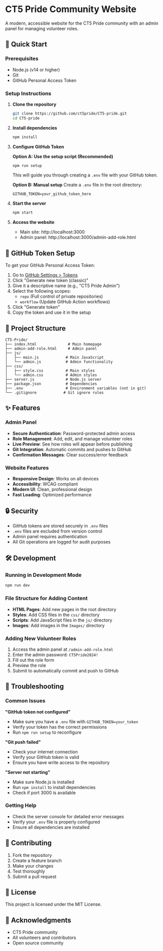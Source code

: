 # CT5 Pride Community Website

A modern, accessible website for the CT5 Pride community with an admin panel for managing volunteer roles.

## 🚀 Quick Start

### Prerequisites
- Node.js (v14 or higher)
- Git
- GitHub Personal Access Token

### Setup Instructions

1. **Clone the repository**
   ```bash
   git clone https://github.com/ct5pride/CT5-pride.git
   cd CT5-pride
   ```

2. **Install dependencies**
   ```bash
   npm install
   ```

3. **Configure GitHub Token**
   
   **Option A: Use the setup script (Recommended)**
   ```bash
   npm run setup
   ```
   This will guide you through creating a `.env` file with your GitHub token.

   **Option B: Manual setup**
   Create a `.env` file in the root directory:
   ```
   GITHUB_TOKEN=your_github_token_here
   ```

4. **Start the server**
   ```bash
   npm start
   ```

5. **Access the website**
   - Main site: http://localhost:3000
   - Admin panel: http://localhost:3000/admin-add-role.html

## 🔧 GitHub Token Setup

To get your GitHub Personal Access Token:

1. Go to [GitHub Settings > Tokens](https://github.com/settings/tokens)
2. Click "Generate new token (classic)"
3. Give it a descriptive name (e.g., "CT5 Pride Admin")
4. Select the following scopes:
   - `repo` (Full control of private repositories)
   - `workflow` (Update GitHub Action workflows)
5. Click "Generate token"
6. Copy the token and use it in the setup

## 📁 Project Structure

```
CT5-Pride/
├── index.html              # Main homepage
├── admin-add-role.html     # Admin panel
├── js/
│   ├── main.js            # Main JavaScript
│   └── admin.js           # Admin functionality
├── css/
│   ├── style.css          # Main styles
│   └── admin.css          # Admin styles
├── server.js              # Node.js server
├── package.json           # Dependencies
├── .env                   # Environment variables (not in git)
└── .gitignore            # Git ignore rules
```

## ✨ Features

### Admin Panel
- **Secure Authentication**: Password-protected admin access
- **Role Management**: Add, edit, and manage volunteer roles
- **Live Preview**: See how roles will appear before publishing
- **Git Integration**: Automatic commits and pushes to GitHub
- **Confirmation Messages**: Clear success/error feedback

### Website Features
- **Responsive Design**: Works on all devices
- **Accessibility**: WCAG compliant
- **Modern UI**: Clean, professional design
- **Fast Loading**: Optimized performance

## 🔒 Security

- GitHub tokens are stored securely in `.env` files
- `.env` files are excluded from version control
- Admin panel requires authentication
- All Git operations are logged for audit purposes

## 🛠️ Development

### Running in Development Mode
```bash
npm run dev
```

### File Structure for Adding Content
- **HTML Pages**: Add new pages in the root directory
- **Styles**: Add CSS files in the `css/` directory
- **Scripts**: Add JavaScript files in the `js/` directory
- **Images**: Add images in the `Images/` directory

### Adding New Volunteer Roles
1. Access the admin panel at `/admin-add-role.html`
2. Enter the admin password: `CT5Pride2024!`
3. Fill out the role form
4. Preview the role
5. Submit to automatically commit and push to GitHub

## 📝 Troubleshooting

### Common Issues

**"GitHub token not configured"**
- Make sure you have a `.env` file with `GITHUB_TOKEN=your_token`
- Verify your token has the correct permissions
- Run `npm run setup` to reconfigure

**"Git push failed"**
- Check your internet connection
- Verify your GitHub token is valid
- Ensure you have write access to the repository

**"Server not starting"**
- Make sure Node.js is installed
- Run `npm install` to install dependencies
- Check if port 3000 is available

### Getting Help
- Check the server console for detailed error messages
- Verify your `.env` file is properly configured
- Ensure all dependencies are installed

## 🤝 Contributing

1. Fork the repository
2. Create a feature branch
3. Make your changes
4. Test thoroughly
5. Submit a pull request

## 📄 License

This project is licensed under the MIT License.

## 🙏 Acknowledgments

- CT5 Pride community
- All volunteers and contributors
- Open source community 